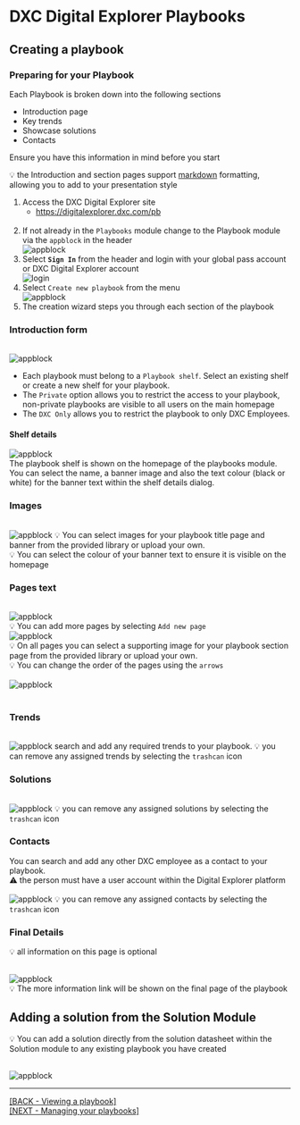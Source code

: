 # DXC Digital Explorer Playbooks

##  Creating a playbook

### Preparing for your Playbook
Each Playbook is broken down into the following sections

- Introduction page
- Key trends
- Showcase solutions
- Contacts

Ensure you have this information in mind before you start

:bulb: the Introduction  and section pages support [markdown](https://jfcere.github.io/ngx-markdown/) formatting, allowing you to add to your presentation style

1. Access the DXC Digital Explorer site
     - https://digitalexplorer.dxc.com/pb
     <br>
1. If not already in the `Playbooks` module change to the Playbook module via the `appblock` in the header
    <br>![appblock](images/appBlock.png)
1. Select **`Sign In`** from the header and login with your global pass account or DXC Digital Explorer account
    <br>![login](images/login.png)
1. Select `Create new playbook` from the menu
    <br>![appblock](images/createpb1.png)
1. The creation wizard steps you through each section of the playbook

### Introduction form
  <br>![appblock](images/playbook1.png)
<br>
- Each playbook must belong to a `Playbook shelf`.  Select an existing shelf or create a new shelf for your playbook.
- The `Private` option allows you to restrict the access to your playbook, non-private playbooks are visible to all users on the main homepage
- The `DXC Only` allows you to restrict the playbook to only DXC Employees.

#### Shelf details
![appblock](images/playbook1a.png)<br>
The playbook shelf is shown on the homepage of the playbooks module.  You can select the name, a banner image and also the text colour (black or white) for the banner text within the shelf details dialog.



### Images
  <br>![appblock](images/playbook2.png)
  :bulb: You can select images for your playbook title page and banner from the provided library or upload your own.<br>
  :bulb: You can select the colour of your banner text to ensure it is visible on the homepage

### Pages text
  <br>![appblock](images/playbook3.png)<br>
  :bulb: You can add more pages by selecting `Add new page`
   <br>![appblock](images/playbook3a.png)<br>
  :bulb: On all pages you can select a supporting image for your playbook section page  from the provided library or upload your own.<br>
  :bulb: You can change the order of the pages using the `arrows` <br>
   <br>![appblock](images/playbook3b.png)<br><br>

### Trends
  <br>![appblock](images/playbook4.png)
  search and add any required trends to your playbook.
  :bulb: you can remove any assigned trends by selecting the `trashcan` icon

### Solutions
  <br>![appblock](images/playbook5.png)
  :bulb: you can remove any assigned solutions by selecting the `trashcan` icon

### Contacts
You can search and add any other DXC employee as a contact to your playbook.<br>
:warning: the person must have a user account within the Digital Explorer platform<br>
  <br>![appblock](images/playbook6.png)
  :bulb: you can remove any assigned contacts by selecting the `trashcan` icon

### Final Details
:bulb: all information on this page is optional

  <br>![appblock](images/playbook7.png)<br>
:bulb: The more information link will be shown on the final page of the playbook


##  Adding a solution from the Solution Module
:bulb: You can add a solution directly from the solution datasheet within the Solution module to any existing playbook you have created

<br>![appblock](images/solution2pb1.png)


---

[[BACK - Viewing a playbook]](ViewingaPlaybook.md)<br>
[[NEXT - Managing your playbooks]](ManagingaPlaybook.md)